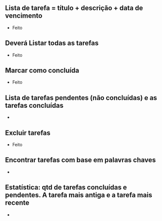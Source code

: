  ## Lista de tarefa = título + descrição + data de vencimento
- Feito

 ## Deverá Listar todas as tarefas
 - Feito

 ## Marcar como concluída
 - Feito
 
 ## Lista de tarefas pendentes (não concluídas) e as tarefas concluídas
 -  

 ## Excluir tarefas
 - Feito

 ## Encontrar tarefas com base em palavras chaves
 -

 ## Estatística: qtd de tarefas concluídas e pendentes. A tarefa mais antiga e a tarefa mais recente

 -